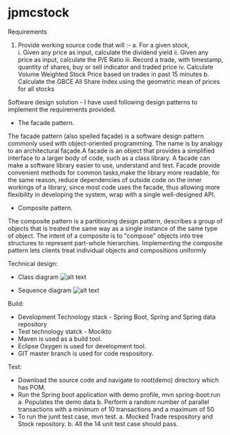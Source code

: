 # jpmcstock
Requirements 
1. Provide working source code that will :- 
a.	For a given stock,  
i.	Given any price as input, calculate the dividend yield 
ii.	Given any price as input,  calculate the P/E Ratio 
iii.	Record a trade, with timestamp, quantity of shares, buy or sell indicator and traded price 
iv.	Calculate Volume Weighted Stock Price based on trades in past 15 minutes 
b.	Calculate the GBCE All Share Index using the geometric mean of prices for all stocks 

Software design solution - I have used following design patterns to implement the requirements provided.


- The facade pattern.

The facade pattern (also spelled façade) is a software design pattern commonly used with object-oriented programming. 
The name is by analogy to an architectural façade.A facade is an object that provides a simplified interface to a larger body of code, such as a class library. A facade can
make a software library easier to use, understand and test.
Facade provide convenient methods for common tasks,make the library more readable, for the same reason,
reduce dependencies of outside code on the inner workings of a library, since most code uses the facade, thus allowing more flexibility in developing the system,
wrap with a single well-designed API.

- Composite pattern.

The composite pattern is a partitioning design pattern, describes a group of objects that is treated the same way as a single instance of the same type of object. The intent of a composite is to "compose" objects into tree structures to represent part-whole hierarchies. Implementing the composite pattern lets clients treat individual objects and compositions uniformly


Technical design:

- Class diagram
![alt text](https://cloud.githubusercontent.com/assets/28501639/25785811/2ece64f6-3381-11e7-9e00-47225b6cf801.jpg)

- Sequence diagram
![alt text](https://cloud.githubusercontent.com/assets/28501639/25786092/c3607f28-3386-11e7-81d5-5c3969330926.jpg)


Build:

- Development Technology stack - Spring Boot, Spring and Spring data repository
- Test technology statck - Mocikto
- Maven is used as a build tool.
- Eclipse Oxygen is used for development tool.
- GIT master branch is used for code respository.

Test:

- Download the source code and navigate to root(demo) directory which has POM.
- Run the Spring boot application with demo profile, mvn spring-boot:run 
  a. Populates the demo data
  b. Perform a random number of parallel transactions with a minimum of 10 transactions 
     and a maximum of 50
- To run the junit test case, mvn test.
  a. Mocked Trade respository and Stock repository.
  b. All the 14 unit test case should pass.
  


